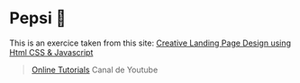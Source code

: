 # Pepsi 🥤

This is an exercice taken from this site: [Creative Landing Page Design using Html CSS & Javascript](https://www.youtube.com/watch?v=s_z5laE4KTw&t=1s "Creative Landing Page Design using Html CSS & Javascript")

> [Online Tutorials](https://www.youtube.com/channel/UCbwXnUipZsLfUckBPsC7Jog "Online Tutorials")
Canal de Youtube